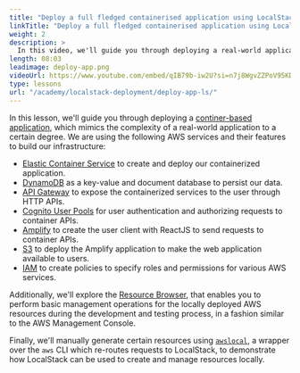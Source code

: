 ```yaml
---
title: "Deploy a full fledged containerised application using LocalStack"
linkTitle: "Deploy a full fledged containerised application using LocalStack"
weight: 2
description: >
  In this video, we'll guide you through deploying a real-world application that uses various AWS services, such as DynamoDB, ECS, API Gateway, and more. We'll attempt to input data into DynamoDB using the deployed application and then retrieve the same data using the Localstack's DynamoDB resource browser to demonstrate how Localstack enhances the developer experience for cloud applications.
length: 08:03
leadimage: deploy-app.png
videoUrl: https://www.youtube.com/embed/qIB79b-iw2U?si=n7j8WgvZZPoV95KD
type: lessons
url: "/academy/localstack-deployment/deploy-app-ls/"
---
```


In this lesson, we'll guide you through deploying a [continer-based application](https://github.com/localstack/localstack-workshop/tree/main/02-serverless-api-ecs-apigateway), which mimics the complexity of a real-world application to a certain degree. We are using the following AWS services and their features to build our infrastructure:

  - [Elastic Container Service](https://docs.localstack.cloud/user-guide/aws/elastic-container-service/) to create and deploy our containerized application.
  - [DynamoDB](https://docs.localstack.cloud/user-guide/aws/dynamodb/) as a key-value and document database to persist our data.
  - [API Gateway](https://docs.localstack.cloud/user-guide/aws/apigatewayv2/) to expose the containerized services to the user through HTTP APIs.
  - [Cognito User Pools](https://docs.localstack.cloud/user-guide/aws/cognito/) for user authentication and authorizing requests to container APIs.
  - [Amplify](https://docs.localstack.cloud/user-guide/aws/amplify/) to create the user client with ReactJS to send requests to container APIs.
  - [S3](https://docs.localstack.cloud/user-guide/aws/s3/) to deploy the Amplify application to make the web application available to users.
  - [IAM](https://docs.localstack.cloud/user-guide/aws/iam/) to create policies to specify roles and permissions for various AWS services.

Additionally, we'll explore the [Resource Browser](https://docs.localstack.cloud/user-guide/web-application/resource-browser/), that enables you to perform basic management operations for the locally deployed AWS resources during the development and testing process, in a fashion similar to the AWS Management Console.

Finally, we'll manually generate certain resources using [`awslocal`](https://docs.localstack.cloud/user-guide/integrations/aws-cli/#localstack-aws-cli-awslocal), a wrapper over the `aws` CLI which re-routes requests to LocalStack, to demonstrate how LocalStack can be used to create and manage resources locally.
